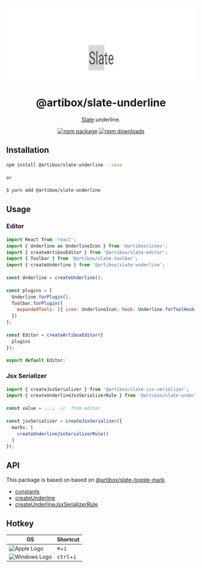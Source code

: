 <div align="center">
  <img
    src="https://raw.githubusercontent.com/ianstormtaylor/slate/master/docs/images/banner.png"
    height="200"
  />
</div>

<h1 align="center">@artibox/slate-underline</h1>

<div align="center">

[Slate](https://github.com/ianstormtaylor/slate) underline.

[![npm package](https://img.shields.io/npm/v/@artibox/slate-underline.svg?maxAge=60)](https://www.npmjs.com/package/@artibox/slate-underline)
[![npm downloads](https://img.shields.io/npm/dt/@artibox/slate-underline.svg?maxAge=60)](https://www.npmjs.com/package/@artibox/slate-underline)

</div>

## Installation

```bash
npm install @artibox/slate-underline --save

or

$ yarn add @artibox/slate-underline
```

## Usage

### Editor

```js
import React from 'react';
import { Underline as UnderlineIcon } from '@artibox/icons';
import { createArtiboxEditor } from '@artibox/slate-editor';
import { Toolbar } from '@artibox/slate-toolbar';
import { createUnderline } from '@artibox/slate-underline';

const Underline = createUnderline();

const plugins = [
  Underline.forPlugin(),
  Toolbar.forPlugin({
    expandedTools: [{ icon: UnderlineIcon, hook: Underline.forToolHook() }]
  })
];

const Editor = createArtiboxEditor({
  plugins
});

export default Editor;
```

### Jsx Serializer

```ts
import { createJsxSerializer } from '@artibox/slate-jsx-serializer';
import { createUnderlineJsxSerializerRule } from '@artibox/slate-underline';

const value = ...;  //  from editor

const jsxSerializer = createJsxSerializer({
  marks: [
    createUnderlineJsxSerializerRule()
  ]
});
```

## API

This package is based on based on [@artibox/slate-toggle-mark](../slate-toggle-mark/README.md).

- [constants](./src/constants.ts)
- [createUnderline](./src/underline.ts)
- [createUnderlineJsxSerializerRule](./src/jsx-serializer.ts)

## Hotkey

| OS                       | Shortcut                     |
| ------------------------ | ---------------------------- |
| ![Apple Logo][apple]     | <kbd>⌘</kbd>+<kbd>i</kbd>    |
| ![Windows Logo][windows] | <kbd>ctrl</kbd>+<kbd>i</kbd> |

[apple]: https://cdn2.iconfinder.com/data/icons/designer-skills/128/apple-ios-system-platform-os-mac-linux-48.png
[windows]: https://cdn2.iconfinder.com/data/icons/designer-skills/128/windows-48.png
